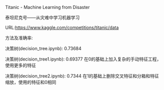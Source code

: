 Titanic - Machine Learning from Disaster

泰坦尼克号——从灾难中学习机器学习

URL:https://www.kaggle.com/competitions/titanic/data

方法及准确率:

决策树(decision_tree.ipynb): 0.73684

决策树(decision_tree1.ipynb): 0.69377 在0的基础上加入复杂的手动特征工程，使用更多的特征

决策树(decision_tree2.ipynb): 0.7344 在1的基础上删除交叉特征和分箱和特征缩放，使用的特征和0相同
